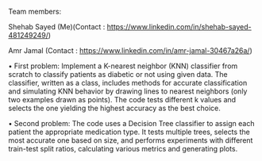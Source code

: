 Team members:

Shehab Sayed (Me)(Contact : https://www.linkedin.com/in/shehab-sayed-481249249/)

Amr Jamal (Contact : https://www.linkedin.com/in/amr-jamal-30467a26a/)

•	First problem: Implement a K-nearest neighbor (KNN) classifier from scratch to classify patients as diabetic or not using given data. The classifier, written as a class, includes methods for accurate classification and simulating KNN behavior by drawing lines to nearest neighbors (only two examples drawn as points). The code tests different k values and selects the one yielding the highest accuracy as the best choice.

•	Second problem: The code uses a Decision Tree classifier to assign each patient the appropriate medication type. It tests multiple trees, selects the most accurate one based on size, and performs experiments with different train-test split ratios, calculating various metrics and generating plots.
